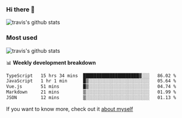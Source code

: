 ### Hi there 👋

<!--
**HondryTravis/HondryTravis** is a ✨ _special_ ✨ repository because its `README.md` (this file) appears on your GitHub profile.

Here are some ideas to get you started:

- 🔭 I’m currently working on ...
- 🌱 I’m currently learning ...
- 👯 I’m looking to collaborate on ...
- 🤔 I’m looking for help with ...
- 💬 Ask me about ...
- 📫 How to reach me: ...
- 😄 Pronouns: ...
- ⚡ Fun fact: ...
-->

![travis's github stats](https://github-readme-stats.vercel.app/api?username=HondryTravis&hide=stars)
### Most used
![travis's github stats](https://github-readme-stats.anuraghazra1.vercel.app/api/top-langs/?username=HondryTravis&layout=compact&hide_title=true)

📊 **Weekly development breakdown**

<!--START_SECTION:waka-->

```txt
TypeScript   15 hrs 34 mins  █████████████████████▓░░░   86.02 %
JavaScript   1 hr 1 min      █▒░░░░░░░░░░░░░░░░░░░░░░░   05.64 %
Vue.js       51 mins         █▒░░░░░░░░░░░░░░░░░░░░░░░   04.74 %
Markdown     21 mins         ▒░░░░░░░░░░░░░░░░░░░░░░░░   01.99 %
JSON         12 mins         ▒░░░░░░░░░░░░░░░░░░░░░░░░   01.13 %
```

<!--END_SECTION:waka-->

If you want to know more, check out it [about myself](https://hondrytravis.github.io/)
